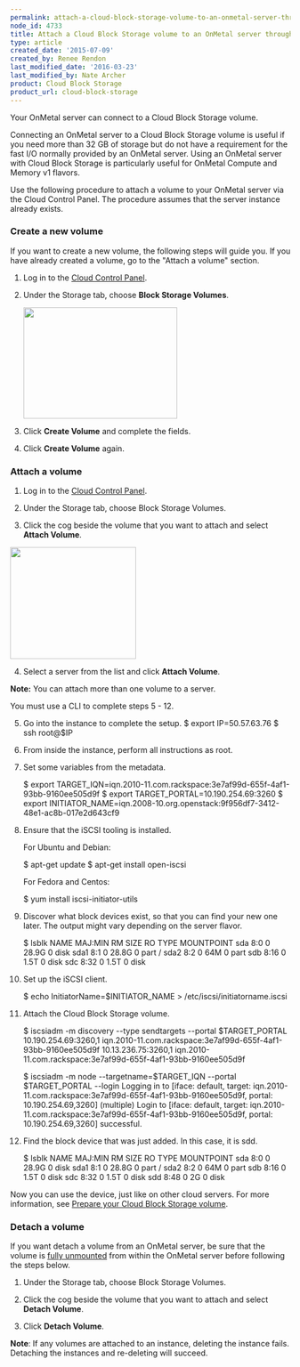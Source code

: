 ```yaml
---
permalink: attach-a-cloud-block-storage-volume-to-an-onmetal-server-through-the-cloud-control-panel/
node_id: 4733
title: Attach a Cloud Block Storage volume to an OnMetal server through the Cloud Control Panel
type: article
created_date: '2015-07-09'
created_by: Renee Rendon
last_modified_date: '2016-03-23'
last_modified_by: Nate Archer
product: Cloud Block Storage
product_url: cloud-block-storage
---
```


Your OnMetal server can connect to a Cloud Block Storage volume.

Connecting an OnMetal server to a Cloud Block Storage volume is useful
if you need more than 32 GB of storage but do not have a requirement for
the fast I/O normally provided by an OnMetal server. Using an OnMetal
server with Cloud Block Storage is particularly useful for OnMetal
Compute and Memory v1 flavors.

Use the following procedure to attach a volume to your OnMetal
server via the Cloud Control Panel. The procedure assumes
that the server instance already exists.



### Create a new volume

If you want to create a new volume, the following steps will guide you.
If you have already created a volume, go to the "Attach a volume" section.

1. Log in to the [Cloud Control Panel](https://mycloud.rackspace.com/).

2. Under the Storage tab, choose **Block Storage Volumes**.

   <img src="https://8026b2e3760e2433679c-fffceaebb8c6ee053c935e8915a3fbe7.ssl.cf2.rackcdn.com/field/image/storage.png" width="276" height="200" />

3. Click **Create Volume** and complete the fields.

4. Click **Create Volume** again.




### Attach a volume

1. Log in to the [Cloud Control Panel](https://mycloud.rackspace.com/).

2. Under the Storage tab, choose Block Storage Volumes.

3. Click the cog beside the volume that you want to attach and select **Attach Volume**.

  <img src="https://8026b2e3760e2433679c-fffceaebb8c6ee053c935e8915a3fbe7.ssl.cf2.rackcdn.com/field/image/attach%20volume.png" width="226" height="201" />

4. Select a server from the list and click **Attach Volume**.

**Note:** You can attach more than one volume to a server.

You must use a CLI to complete steps 5 - 12.

5. Go into the instance to complete the setup.
      $ export IP=50.57.63.76
      $ ssh root@$IP

6. From inside the instance, perform all instructions as root.

7. Set some variables from the metadata.

      $ export TARGET_IQN=iqn.2010-11.com.rackspace:3e7af99d-655f-4af1-93bb-9160ee505d9f
      $ export TARGET_PORTAL=10.190.254.69:3260
      $ export INITIATOR_NAME=iqn.2008-10.org.openstack:9f956df7-3412-48e1-ac8b-017e2d643cf9

8. Ensure that the iSCSI tooling is installed.

   For Ubuntu and Debian:

      $ apt-get update
      $ apt-get install open-iscsi

   For Fedora and Centos:

      $ yum install iscsi-initiator-utils

9. Discover what block devices exist, so that you can find your new one later. The output might vary depending on the server flavor.

      $ lsblk
      NAME   MAJ:MIN RM   SIZE RO TYPE MOUNTPOINT
      sda      8:0    0  28.9G  0 disk
      sda1     8:1    0  28.8G  0 part /
      sda2     8:2    0    64M  0 part
      sdb      8:16   0   1.5T  0 disk
      sdc      8:32   0   1.5T  0 disk

10. Set up the iSCSI client.

      $ echo InitiatorName=$INITIATOR_NAME > /etc/iscsi/initiatorname.iscsi

11. Attach the Cloud Block Storage volume.

      $ iscsiadm -m discovery --type sendtargets --portal $TARGET_PORTAL
      10.190.254.69:3260,1 iqn.2010-11.com.rackspace:3e7af99d-655f-4af1-93bb-9160ee505d9f
      10.13.236.75:3260,1 iqn.2010-11.com.rackspace:3e7af99d-655f-4af1-93bb-9160ee505d9f
      
      $ iscsiadm -m node --targetname=$TARGET_IQN --portal $TARGET_PORTAL --login
      Logging in to [iface: default, target: iqn.2010-11.com.rackspace:3e7af99d-655f-4af1-93bb-9160ee505d9f, portal: 10.190.254.69,3260] (multiple)
      Login to [iface: default, target: iqn.2010-11.com.rackspace:3e7af99d-655f-4af1-93bb-9160ee505d9f, portal: 10.190.254.69,3260] successful.

12. Find the block device that was just added.  In this case, it is sdd.

      $ lsblk
      NAME   MAJ:MIN RM   SIZE RO TYPE MOUNTPOINT
      sda      8:0    0  28.9G  0 disk
      sda1     8:1    0  28.8G  0 part /
      sda2     8:2    0    64M  0 part
      sdb      8:16   0   1.5T  0 disk
      sdc      8:32   0   1.5T  0 disk
      sdd      8:48   0     2G  0 disk

Now you can use the device, just like on other cloud servers. For more
information, see [Prepare your Cloud Block Storage
volume](/how-to/prepare-your-cloud-block-storage-volume).



### Detach a volume

If you want detach a volume from an OnMetal server, be sure that the
volume is [fully
unmounted](/how-to/detach-and-delete-cloud-block-storage-volumes)
from within the OnMetal server before following the steps below.

1. Under the Storage tab, choose Block Storage Volumes.

2. Click the cog beside the volume that you want to attach and
   select **Detach Volume**.

3. Click **Detach Volume**.

**Note**: If any volumes are attached to an instance, deleting the
instance fails. Detaching the instances and re-deleting will
succeed.
